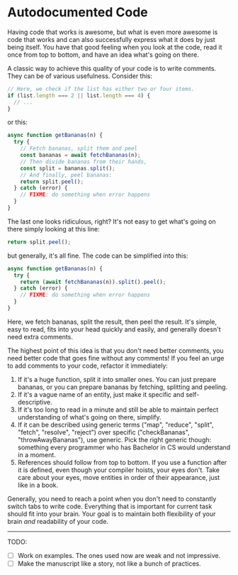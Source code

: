 # Autodocumented Code

Having code that works is awesome, but what is even more awesome is code that works and can also successfully express what it does by just being itself. You have that good feeling when you look at the code, read it once from top to bottom, and have an idea what's going on there.

A classic way to achieve this quality of your code is to write comments. They can be of various usefulness. Consider this:

```javascript
// Here, we check if the list has either two or four items.
if (list.length === 2 || list.length === 4) {
  // ...
}
```

or this:

```javascript
async function getBananas(n) {
  try {
    // Fetch bananas, split them and peel
    const bananas = await fetchBananas(n);
    // Then divide bananas from their hands,
    const split = bananas.split();
    // And finally, peel bananas:
    return split.peel();
  } catch (error) {
    // FIXME: do something when error happens
  }
}
```

The last one looks ridiculous, right? It's not easy to get what's going on there simply looking at this line:

```javascript
return split.peel();
```

but generally, it's all fine. The code can be simplified into this:

```javascript
async function getBananas(n) {
  try {
    return (await fetchBananas(n)).split().peel();
  } catch (error) {
    // FIXME: do something when error happens
  }
}
```

Here, we fetch bananas, split the result, then peel the result. It's simple, easy to read, fits into your head quickly and easily, and generally doesn't need extra comments.

The highest point of this idea is that you don't need better comments, you need better code that goes fine without any comments! If you feel an urge to add comments to your code, refactor it immediately:

1. If it's a huge function, split it into smaller ones. You can just prepare bananas, or you can prepare bananas by fetching, splitting and peeling.
2. If it's a vague name of an entity, just make it specific and self-descriptive.
3. If it's too long to read in a minute and still be able to maintain perfect understanding of what's going on there, simplify.
4. If it can be described using generic terms ("map", "reduce", "split", "fetch", "resolve", "reject") over specific ("checkBananas", "throwAwayBananas"), use generic. Pick the right generic though: something every programmer who has Bachelor in CS would understand in a moment.
5. References should follow from top to bottom. If you use a function after it is defined, even though your compiler hoists, your eyes don't. Take care about your eyes, move entities in order of their appearance, just like in a book.

Generally, you need to reach a point when you don't need to constantly switch tabs to write code. Everything that is important for current task should fit into your brain. Your goal is to maintain both flexibility of your brain _and_ readability of your code.

----

TODO:

- [ ] Work on examples. The ones used now are weak and not impressive.
- [ ] Make the manuscript like a story, not like a bunch of practices.
